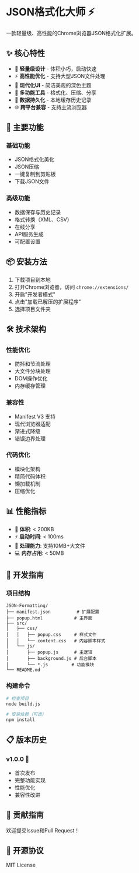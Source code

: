 # JSON格式化大师 ⚡

一款轻量级、高性能的Chrome浏览器JSON格式化扩展。

## ✨ 核心特性

- 🎯 **轻量级设计** - 体积小巧，启动快速
- ⚡ **高性能优化** - 支持大型JSON文件处理
- 🎨 **现代化UI** - 简洁美观的深色主题
- 🔧 **多功能工具** - 格式化、压缩、分享
- 💾 **数据持久化** - 本地缓存历史记录
- 🌐 **跨平台兼容** - 支持主流浏览器

## 🚀 主要功能

### 基础功能
- JSON格式化美化
- JSON压缩
- 一键复制到剪贴板
- 下载JSON文件

### 高级功能
- 数据保存与历史记录
- 格式转换（XML、CSV）
- 在线分享
- API服务生成
- 可配置设置

## 📦 安装方法

1. 下载项目到本地
2. 打开Chrome浏览器，访问 `chrome://extensions/`
3. 开启"开发者模式"
4. 点击"加载已解压的扩展程序"
5. 选择项目文件夹

## 🛠️ 技术架构

### 性能优化
- 防抖和节流处理
- 大文件分块处理
- DOM操作优化
- 内存缓存管理

### 兼容性
- Manifest V3 支持
- 现代浏览器适配
- 渐进式降级
- 错误边界处理

### 代码优化
- 模块化架构
- 精简代码体积
- 懒加载机制
- 压缩优化

## 📊 性能指标

- 📏 **体积**: < 200KB
- ⚡ **启动时间**: < 100ms
- 🚀 **处理能力**: 支持10MB+大文件
- 💻 **内存占用**: < 50MB

## 🔧 开发指南

### 项目结构
```
JSON-Formatting/
├── manifest.json          # 扩展配置
├── popup.html            # 主界面
├── src/
│   ├── css/
│   │   ├── popup.css     # 样式文件
│   │   └── content.css   # 内容脚本样式
│   └── js/
│       ├── popup.js      # 主逻辑
│       ├── background.js # 后台脚本
│       └── *.js         # 功能模块
└── README.md
```

### 构建命令
```bash
# 检查项目
node build.js

# 安装依赖（可选）
npm install
```

## 📋 版本历史

### v1.0.0 🎉
- 首次发布
- 完整功能实现
- 性能优化
- 兼容性改进

## 🤝 贡献指南

欢迎提交Issue和Pull Request！

## 📄 开源协议

MIT License